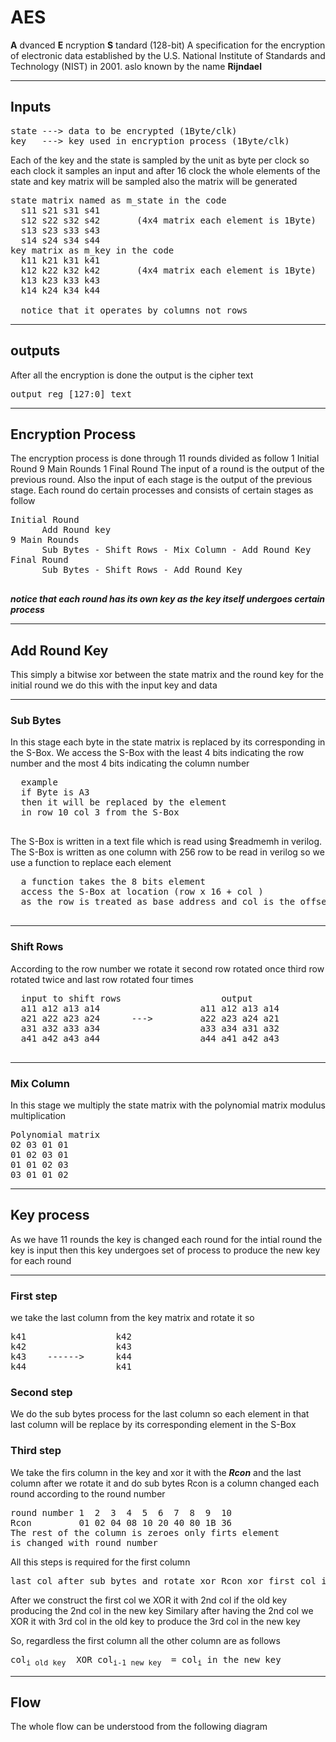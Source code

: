 # AES
**A** dvanced **E** ncryption **S** tandard (128-bit)
A specification for the encryption of electronic data established by the U.S. National Institute of Standards and Technology (NIST) in 2001.
aslo known by the name **Rijndael** 
___
## Inputs

<pre>state ---> data to be encrypted (1Byte/clk)
key   ---> key used in encryption process (1Byte/clk)
</pre>
Each of the key and the state is sampled by the unit as byte per clock
so each clock it samples an input and after 16 clock the whole elements of the state and key matrix will be sampled also the matrix will be generated
<pre>
state matrix named as m_state in the code
  s11 s21 s31 s41
  s12 s22 s32 s42		(4x4 matrix each element is 1Byte)
  s13 s23 s33 s43
  s14 s24 s34 s44
key matrix as m_key in the code
  k11 k21 k31 k41
  k12 k22 k32 k42		(4x4 matrix each element is 1Byte)
  k13 k23 k33 k43
  k14 k24 k34 k44
  
  notice that it operates by columns not rows </pre>
  ___
  ## outputs 
  After all the encryption is done the output is the cipher text
  <pre>output reg [127:0] text</pre>
  ___
  ## Encryption Process
  The encryption process is done through 11 rounds divided as follow
  1 Initial Round
  9 Main Rounds
  1 Final Round
  The input of a round is the output of the previous round.
  Also the input of each stage is the output of the previous stage.
  Each round do certain processes and consists of certain stages as follow
  <pre>
Initial Round
	  Add Round key
9 Main Rounds
	  Sub Bytes - Shift Rows - Mix Column - Add Round Key
Final Round  
	  Sub Bytes - Shift Rows - Add Round Key
  </pre>
  ***notice that each round has its own key as the key itself undergoes certain process***
  ___
  ## Add Round Key
  This simply a bitwise xor between the state matrix and the round key for the initial round we do this with the input key and data
  ___
  ### Sub Bytes
  In this stage each byte in the state matrix is replaced by its corresponding in the S-Box.
  We access the S-Box with the least 4 bits indicating the row number and the most 4 bits indicating the column number
  <pre>
  example
  if Byte is A3
  then it will be replaced by the element 
  in row 10 col 3 from the S-Box
  </pre>
  The S-Box is written in a text file which is read using $readmemh in verilog.
 The S-Box is written as one column with 256 row to be read in verilog so we use a function to replace each element 
  <pre>
  a function takes the 8 bits element 
  access the S-Box at location (row x 16 + col )
  as the row is treated as base address and col is the offset
  </pre>
  ___
  ### Shift Rows
  According to the row number we rotate it 
  second row rotated once
  third row rotated twice
  and last row rotated four times
  <pre>
  input to shift rows					output
  a11 a12 a13 a14    				a11 a12 a13 a14
  a21 a22 a23 a24      --->   	    a22 a23 a24 a21
  a31 a32 a33 a34					a33 a34 a31 a32
  a41 a42 a43 a44					a44 a41 a42 a43
  </pre>
  ___
  ### Mix Column
  In this stage we multiply the state matrix with the polynomial matrix modulus multiplication
  <pre>
Polynomial matrix
02 03 01 01
01 02 03 01
01 01 02 03
03 01 01 02
</pre>
___
## Key process
As we have 11 rounds the key is changed each round for the intial round the key is input then this key undergoes set of process to produce the new key for each round
___
### First step
we take the last column from the key matrix and rotate it so
<pre>
k41					k42		
k42					k43
k43    ------>		k44
k44					k41
</pre>
### Second step
We do the sub bytes process for the last column so each element in that last column will be replace by its corresponding element in the S-Box

### Third step
We take the firs column in the key and xor it with the ***Rcon*** and the last column after we rotate it and do sub bytes
Rcon is a column changed each round according to the round number
<pre>
round number 1  2  3  4  5  6  7  8  9  10
Rcon	     01 02 04 08 10 20 40 80 1B 36
The rest of the column is zeroes only firts element
is changed with round number
</pre>
All this steps is required for the first column
<pre>
last col after sub bytes and rotate xor Rcon xor first col in the key = first col in the new key
</pre>
After we construct the first col we 	XOR it with 2nd col if the old key producing the 2nd col in the new key
Similary after having the 2nd col we XOR it with 3rd col in the old key to produce the 3rd col in the new key

So, regardless the first column all the other column are as follows
<pre>
col<sub>i old key</sub>  XOR col<sub>i-1 new key </sub> = col<sub>i</sub> in the new key 
</pre> 
___
## Flow
The whole flow can be understood from the following diagram
